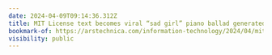 ```yaml
---
date: 2024-04-09T09:14:36.312Z
title: MIT License text becomes viral “sad girl” piano ballad generated by AI
bookmark-of: https://arstechnica.com/information-technology/2024/04/mit-license-text-becomes-viral-sad-girl-piano-ballad-generated-by-ai/
visibility: public
---
```

